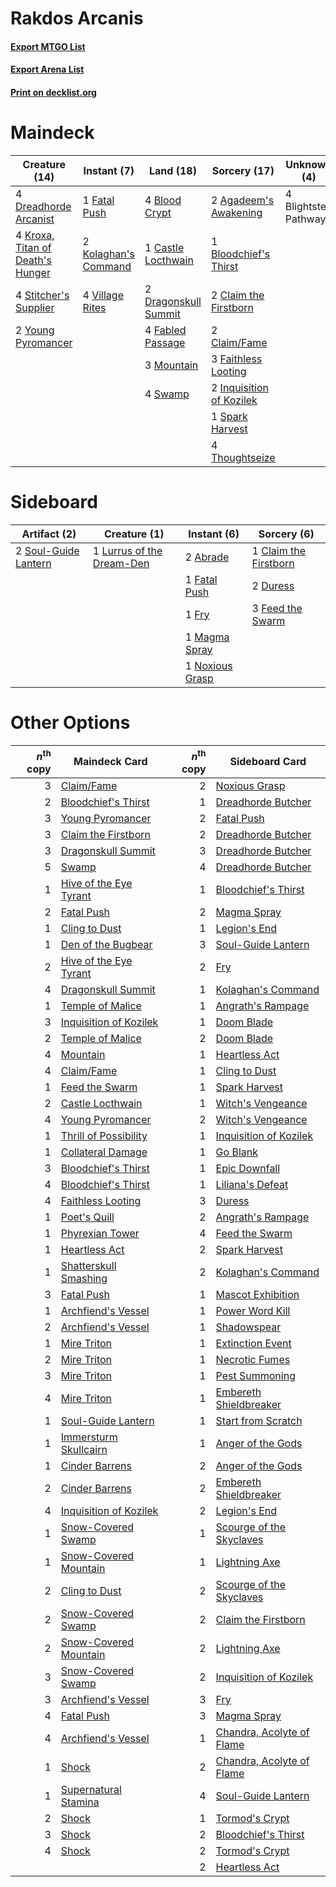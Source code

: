 # Rakdos Arcanis

#### [Export MTGO List](../collection/Rakdos%20Arcanis/Rakdos%20Arcanis.txt)
#### [Export Arena List](../collection/Rakdos%20Arcanis/Rakdos%20Arcanis_arena.txt)
#### [Print on decklist.org](http://decklist.org/?deckmain=2%09Agadeem's%20Awakening%0A4%09Blightstep%20Pathway%0A4%09Blood%20Crypt%0A1%09Bloodchief's%20Thirst%0A1%09Castle%20Locthwain%0A2%09Claim%20the%20Firstborn%0A2%09Claim/Fame%0A2%09Dragonskull%20Summit%0A4%09Dreadhorde%20Arcanist%0A4%09Fabled%20Passage%0A3%09Faithless%20Looting%0A1%09Fatal%20Push%0A2%09Inquisition%20of%20Kozilek%0A2%09Kolaghan's%20Command%0A4%09Kroxa,%20Titan%20of%20Death's%20Hunger%0A3%09Mountain%0A1%09Spark%20Harvest%0A4%09Stitcher's%20Supplier%0A4%09Swamp%0A4%09Thoughtseize%0A4%09Village%20Rites%0A2%09Young%20Pyromancer&deckside=2%09Abrade%0A1%09Claim%20the%20Firstborn%0A2%09Duress%0A1%09Fatal%20Push%0A3%09Feed%20the%20Swarm%0A1%09Fry%0A1%09Lurrus%20of%20the%20Dream-Den%0A1%09Magma%20Spray%0A1%09Noxious%20Grasp%0A2%09Soul-Guide%20Lantern)
# Maindeck

|                                               Creature (14)                                               |                                          Instant (7)                                          |                                           Land (18)                                           |                                           Sorcery (17)                                            |    Unknown (4)     |
|-----------------------------------------------------------------------------------------------------------|-----------------------------------------------------------------------------------------------|-----------------------------------------------------------------------------------------------|---------------------------------------------------------------------------------------------------|--------------------|
|4 [Dreadhorde Arcanist](http://gatherer.wizards.com/Pages/Card/Details.aspx?multiverseid=461052)           |1 [Fatal Push](http://gatherer.wizards.com/Pages/Card/Details.aspx?multiverseid=423724)        |4 [Blood Crypt](http://gatherer.wizards.com/Pages/Card/Details.aspx?multiverseid=97102)        |2 [Agadeem's Awakening](http://gatherer.wizards.com/Pages/Card/Details.aspx?multiverseid=491723)   |4 Blightstep Pathway|
|4 [Kroxa, Titan of Death's Hunger](http://gatherer.wizards.com/Pages/Card/Details.aspx?multiverseid=476472)|2 [Kolaghan's Command](http://gatherer.wizards.com/Pages/Card/Details.aspx?multiverseid=394613)|1 [Castle Locthwain](http://gatherer.wizards.com/Pages/Card/Details.aspx?multiverseid=473203)  |1 [Bloodchief's Thirst](http://gatherer.wizards.com/Pages/Card/Details.aspx?multiverseid=491729)   |                    |
|4 [Stitcher's Supplier](http://gatherer.wizards.com/Pages/Card/Details.aspx?multiverseid=447257)           |4 [Village Rites](http://gatherer.wizards.com/Pages/Card/Details.aspx?multiverseid=485449)     |2 [Dragonskull Summit](http://gatherer.wizards.com/Pages/Card/Details.aspx?multiverseid=420909)|2 [Claim the Firstborn](http://gatherer.wizards.com/Pages/Card/Details.aspx?multiverseid=473080)   |                    |
|2 [Young Pyromancer](http://gatherer.wizards.com/Pages/Card/Details.aspx?multiverseid=426592)              |                                                                                               |4 [Fabled Passage](http://gatherer.wizards.com/Pages/Card/Details.aspx?multiverseid=473206)    |2 [Claim/Fame](http://gatherer.wizards.com/Pages/Card/Details.aspx?multiverseid=430839)            |                    |
|                                                                                                           |                                                                                               |3 [Mountain](http://gatherer.wizards.com/Pages/Card/Details.aspx?multiverseid=439859)          |3 [Faithless Looting](http://gatherer.wizards.com/Pages/Card/Details.aspx?multiverseid=389512)     |                    |
|                                                                                                           |                                                                                               |4 [Swamp](http://gatherer.wizards.com/Pages/Card/Details.aspx?multiverseid=439858)             |2 [Inquisition of Kozilek](http://gatherer.wizards.com/Pages/Card/Details.aspx?multiverseid=416897)|                    |
|                                                                                                           |                                                                                               |                                                                                               |1 [Spark Harvest](http://gatherer.wizards.com/Pages/Card/Details.aspx?multiverseid=461032)         |                    |
|                                                                                                           |                                                                                               |                                                                                               |4 [Thoughtseize](http://gatherer.wizards.com/Pages/Card/Details.aspx?multiverseid=438676)          |                    |


# Sideboard

|                                         Artifact (2)                                          |                                            Creature (1)                                            |                                       Instant (6)                                        |                                          Sorcery (6)                                           |
|-----------------------------------------------------------------------------------------------|----------------------------------------------------------------------------------------------------|------------------------------------------------------------------------------------------|------------------------------------------------------------------------------------------------|
|2 [Soul-Guide Lantern](http://gatherer.wizards.com/Pages/Card/Details.aspx?multiverseid=476488)|1 [Lurrus of the Dream-Den](http://gatherer.wizards.com/Pages/Card/Details.aspx?multiverseid=479746)|2 [Abrade](http://gatherer.wizards.com/Pages/Card/Details.aspx?multiverseid=430772)       |1 [Claim the Firstborn](http://gatherer.wizards.com/Pages/Card/Details.aspx?multiverseid=473080)|
|                                                                                               |                                                                                                    |1 [Fatal Push](http://gatherer.wizards.com/Pages/Card/Details.aspx?multiverseid=423724)   |2 [Duress](http://gatherer.wizards.com/Pages/Card/Details.aspx?multiverseid=14557)              |
|                                                                                               |                                                                                                    |1 [Fry](http://gatherer.wizards.com/Pages/Card/Details.aspx?multiverseid=466894)          |3 [Feed the Swarm](http://gatherer.wizards.com/Pages/Card/Details.aspx?multiverseid=491737)     |
|                                                                                               |                                                                                                    |1 [Magma Spray](http://gatherer.wizards.com/Pages/Card/Details.aspx?multiverseid=426843)  |                                                                                                |
|                                                                                               |                                                                                                    |1 [Noxious Grasp](http://gatherer.wizards.com/Pages/Card/Details.aspx?multiverseid=466864)|                                                                                                |


# Other Options

|*n*<sup>th</sup> copy|                                          Maindeck Card                                          |*n*<sup>th</sup> copy|                                           Sideboard Card                                           |
|--------------------:|-------------------------------------------------------------------------------------------------|--------------------:|----------------------------------------------------------------------------------------------------|
|                    3|[Claim/Fame](http://gatherer.wizards.com/Pages/Card/Details.aspx?multiverseid=430839)            |                    2|[Noxious Grasp](http://gatherer.wizards.com/Pages/Card/Details.aspx?multiverseid=466864)            |
|                    2|[Bloodchief's Thirst](http://gatherer.wizards.com/Pages/Card/Details.aspx?multiverseid=491729)   |                    1|[Dreadhorde Butcher](http://gatherer.wizards.com/Pages/Card/Details.aspx?multiverseid=461121)       |
|                    3|[Young Pyromancer](http://gatherer.wizards.com/Pages/Card/Details.aspx?multiverseid=426592)      |                    2|[Fatal Push](http://gatherer.wizards.com/Pages/Card/Details.aspx?multiverseid=423724)               |
|                    3|[Claim the Firstborn](http://gatherer.wizards.com/Pages/Card/Details.aspx?multiverseid=473080)   |                    2|[Dreadhorde Butcher](http://gatherer.wizards.com/Pages/Card/Details.aspx?multiverseid=461121)       |
|                    3|[Dragonskull Summit](http://gatherer.wizards.com/Pages/Card/Details.aspx?multiverseid=420909)    |                    3|[Dreadhorde Butcher](http://gatherer.wizards.com/Pages/Card/Details.aspx?multiverseid=461121)       |
|                    5|[Swamp](http://gatherer.wizards.com/Pages/Card/Details.aspx?multiverseid=439858)                 |                    4|[Dreadhorde Butcher](http://gatherer.wizards.com/Pages/Card/Details.aspx?multiverseid=461121)       |
|                    1|[Hive of the Eye Tyrant](http://gatherer.wizards.com/Pages/Card/Details.aspx?multiverseid=527545)|                    1|[Bloodchief's Thirst](http://gatherer.wizards.com/Pages/Card/Details.aspx?multiverseid=491729)      |
|                    2|[Fatal Push](http://gatherer.wizards.com/Pages/Card/Details.aspx?multiverseid=423724)            |                    2|[Magma Spray](http://gatherer.wizards.com/Pages/Card/Details.aspx?multiverseid=426843)              |
|                    1|[Cling to Dust](http://gatherer.wizards.com/Pages/Card/Details.aspx?multiverseid=476338)         |                    1|[Legion's End](http://gatherer.wizards.com/Pages/Card/Details.aspx?multiverseid=466860)             |
|                    1|[Den of the Bugbear](http://gatherer.wizards.com/Pages/Card/Details.aspx?multiverseid=527541)    |                    3|[Soul-Guide Lantern](http://gatherer.wizards.com/Pages/Card/Details.aspx?multiverseid=476488)       |
|                    2|[Hive of the Eye Tyrant](http://gatherer.wizards.com/Pages/Card/Details.aspx?multiverseid=527545)|                    2|[Fry](http://gatherer.wizards.com/Pages/Card/Details.aspx?multiverseid=466894)                      |
|                    4|[Dragonskull Summit](http://gatherer.wizards.com/Pages/Card/Details.aspx?multiverseid=420909)    |                    1|[Kolaghan's Command](http://gatherer.wizards.com/Pages/Card/Details.aspx?multiverseid=394613)       |
|                    1|[Temple of Malice](http://gatherer.wizards.com/Pages/Card/Details.aspx?multiverseid=378536)      |                    1|[Angrath's Rampage](http://gatherer.wizards.com/Pages/Card/Details.aspx?multiverseid=461112)        |
|                    3|[Inquisition of Kozilek](http://gatherer.wizards.com/Pages/Card/Details.aspx?multiverseid=416897)|                    1|[Doom Blade](http://gatherer.wizards.com/Pages/Card/Details.aspx?multiverseid=247322)               |
|                    2|[Temple of Malice](http://gatherer.wizards.com/Pages/Card/Details.aspx?multiverseid=378536)      |                    2|[Doom Blade](http://gatherer.wizards.com/Pages/Card/Details.aspx?multiverseid=247322)               |
|                    4|[Mountain](http://gatherer.wizards.com/Pages/Card/Details.aspx?multiverseid=439859)              |                    1|[Heartless Act](http://gatherer.wizards.com/Pages/Card/Details.aspx?multiverseid=479611)            |
|                    4|[Claim/Fame](http://gatherer.wizards.com/Pages/Card/Details.aspx?multiverseid=430839)            |                    1|[Cling to Dust](http://gatherer.wizards.com/Pages/Card/Details.aspx?multiverseid=476338)            |
|                    1|[Feed the Swarm](http://gatherer.wizards.com/Pages/Card/Details.aspx?multiverseid=491737)        |                    1|[Spark Harvest](http://gatherer.wizards.com/Pages/Card/Details.aspx?multiverseid=461032)            |
|                    2|[Castle Locthwain](http://gatherer.wizards.com/Pages/Card/Details.aspx?multiverseid=473203)      |                    1|[Witch's Vengeance](http://gatherer.wizards.com/Pages/Card/Details.aspx?multiverseid=473073)        |
|                    4|[Young Pyromancer](http://gatherer.wizards.com/Pages/Card/Details.aspx?multiverseid=426592)      |                    2|[Witch's Vengeance](http://gatherer.wizards.com/Pages/Card/Details.aspx?multiverseid=473073)        |
|                    1|[Thrill of Possibility](http://gatherer.wizards.com/Pages/Card/Details.aspx?multiverseid=473108) |                    1|[Inquisition of Kozilek](http://gatherer.wizards.com/Pages/Card/Details.aspx?multiverseid=416897)   |
|                    1|[Collateral Damage](http://gatherer.wizards.com/Pages/Card/Details.aspx?multiverseid=391811)     |                    1|[Go Blank](http://gatherer.wizards.com/Pages/Card/Details.aspx?multiverseid=513549)                 |
|                    3|[Bloodchief's Thirst](http://gatherer.wizards.com/Pages/Card/Details.aspx?multiverseid=491729)   |                    1|[Epic Downfall](http://gatherer.wizards.com/Pages/Card/Details.aspx?multiverseid=473047)            |
|                    4|[Bloodchief's Thirst](http://gatherer.wizards.com/Pages/Card/Details.aspx?multiverseid=491729)   |                    1|[Liliana's Defeat](http://gatherer.wizards.com/Pages/Card/Details.aspx?multiverseid=430757)         |
|                    4|[Faithless Looting](http://gatherer.wizards.com/Pages/Card/Details.aspx?multiverseid=389512)     |                    3|[Duress](http://gatherer.wizards.com/Pages/Card/Details.aspx?multiverseid=14557)                    |
|                    1|[Poet's Quill](http://gatherer.wizards.com/Pages/Card/Details.aspx?multiverseid=513559)          |                    2|[Angrath's Rampage](http://gatherer.wizards.com/Pages/Card/Details.aspx?multiverseid=461112)        |
|                    1|[Phyrexian Tower](http://gatherer.wizards.com/Pages/Card/Details.aspx?multiverseid=456844)       |                    4|[Feed the Swarm](http://gatherer.wizards.com/Pages/Card/Details.aspx?multiverseid=491737)           |
|                    1|[Heartless Act](http://gatherer.wizards.com/Pages/Card/Details.aspx?multiverseid=479611)         |                    2|[Spark Harvest](http://gatherer.wizards.com/Pages/Card/Details.aspx?multiverseid=461032)            |
|                    1|[Shatterskull Smashing](http://gatherer.wizards.com/Pages/Card/Details.aspx?multiverseid=491802) |                    2|[Kolaghan's Command](http://gatherer.wizards.com/Pages/Card/Details.aspx?multiverseid=394613)       |
|                    3|[Fatal Push](http://gatherer.wizards.com/Pages/Card/Details.aspx?multiverseid=423724)            |                    1|[Mascot Exhibition](http://gatherer.wizards.com/Pages/Card/Details.aspx?multiverseid=513481)        |
|                    1|[Archfiend's Vessel](http://gatherer.wizards.com/Pages/Card/Details.aspx?multiverseid=485411)    |                    1|[Power Word Kill](http://gatherer.wizards.com/Pages/Card/Details.aspx?multiverseid=527401)          |
|                    2|[Archfiend's Vessel](http://gatherer.wizards.com/Pages/Card/Details.aspx?multiverseid=485411)    |                    1|[Shadowspear](http://gatherer.wizards.com/Pages/Card/Details.aspx?multiverseid=476487)              |
|                    1|[Mire Triton](http://gatherer.wizards.com/Pages/Card/Details.aspx?multiverseid=476356)           |                    1|[Extinction Event](http://gatherer.wizards.com/Pages/Card/Details.aspx?multiverseid=479608)         |
|                    2|[Mire Triton](http://gatherer.wizards.com/Pages/Card/Details.aspx?multiverseid=476356)           |                    1|[Necrotic Fumes](http://gatherer.wizards.com/Pages/Card/Details.aspx?multiverseid=513555)           |
|                    3|[Mire Triton](http://gatherer.wizards.com/Pages/Card/Details.aspx?multiverseid=476356)           |                    1|[Pest Summoning](http://gatherer.wizards.com/Pages/Card/Details.aspx?multiverseid=513703)           |
|                    4|[Mire Triton](http://gatherer.wizards.com/Pages/Card/Details.aspx?multiverseid=476356)           |                    1|[Embereth Shieldbreaker](http://gatherer.wizards.com/Pages/Card/Details.aspx?multiverseid=473084)   |
|                    1|[Soul-Guide Lantern](http://gatherer.wizards.com/Pages/Card/Details.aspx?multiverseid=476488)    |                    1|[Start from Scratch](http://gatherer.wizards.com/Pages/Card/Details.aspx?multiverseid=513591)       |
|                    1|[Immersturm Skullcairn](http://gatherer.wizards.com/Pages/Card/Details.aspx?multiverseid=503883) |                    1|[Anger of the Gods](http://gatherer.wizards.com/Pages/Card/Details.aspx?multiverseid=438682)        |
|                    1|[Cinder Barrens](http://gatherer.wizards.com/Pages/Card/Details.aspx?multiverseid=429672)        |                    2|[Anger of the Gods](http://gatherer.wizards.com/Pages/Card/Details.aspx?multiverseid=438682)        |
|                    2|[Cinder Barrens](http://gatherer.wizards.com/Pages/Card/Details.aspx?multiverseid=429672)        |                    2|[Embereth Shieldbreaker](http://gatherer.wizards.com/Pages/Card/Details.aspx?multiverseid=473084)   |
|                    4|[Inquisition of Kozilek](http://gatherer.wizards.com/Pages/Card/Details.aspx?multiverseid=416897)|                    2|[Legion's End](http://gatherer.wizards.com/Pages/Card/Details.aspx?multiverseid=466860)             |
|                    1|[Snow-Covered Swamp](http://gatherer.wizards.com/Pages/Card/Details.aspx?multiverseid=121256)    |                    1|[Scourge of the Skyclaves](http://gatherer.wizards.com/Pages/Card/Details.aspx?multiverseid=491760) |
|                    1|[Snow-Covered Mountain](http://gatherer.wizards.com/Pages/Card/Details.aspx?multiverseid=121233) |                    1|[Lightning Axe](http://gatherer.wizards.com/Pages/Card/Details.aspx?multiverseid=409925)            |
|                    2|[Cling to Dust](http://gatherer.wizards.com/Pages/Card/Details.aspx?multiverseid=476338)         |                    2|[Scourge of the Skyclaves](http://gatherer.wizards.com/Pages/Card/Details.aspx?multiverseid=491760) |
|                    2|[Snow-Covered Swamp](http://gatherer.wizards.com/Pages/Card/Details.aspx?multiverseid=121256)    |                    2|[Claim the Firstborn](http://gatherer.wizards.com/Pages/Card/Details.aspx?multiverseid=473080)      |
|                    2|[Snow-Covered Mountain](http://gatherer.wizards.com/Pages/Card/Details.aspx?multiverseid=121233) |                    2|[Lightning Axe](http://gatherer.wizards.com/Pages/Card/Details.aspx?multiverseid=409925)            |
|                    3|[Snow-Covered Swamp](http://gatherer.wizards.com/Pages/Card/Details.aspx?multiverseid=121256)    |                    2|[Inquisition of Kozilek](http://gatherer.wizards.com/Pages/Card/Details.aspx?multiverseid=416897)   |
|                    3|[Archfiend's Vessel](http://gatherer.wizards.com/Pages/Card/Details.aspx?multiverseid=485411)    |                    3|[Fry](http://gatherer.wizards.com/Pages/Card/Details.aspx?multiverseid=466894)                      |
|                    4|[Fatal Push](http://gatherer.wizards.com/Pages/Card/Details.aspx?multiverseid=423724)            |                    3|[Magma Spray](http://gatherer.wizards.com/Pages/Card/Details.aspx?multiverseid=426843)              |
|                    4|[Archfiend's Vessel](http://gatherer.wizards.com/Pages/Card/Details.aspx?multiverseid=485411)    |                    1|[Chandra, Acolyte of Flame](http://gatherer.wizards.com/Pages/Card/Details.aspx?multiverseid=466880)|
|                    1|[Shock](http://gatherer.wizards.com/Pages/Card/Details.aspx?multiverseid=129732)                 |                    2|[Chandra, Acolyte of Flame](http://gatherer.wizards.com/Pages/Card/Details.aspx?multiverseid=466880)|
|                    1|[Supernatural Stamina](http://gatherer.wizards.com/Pages/Card/Details.aspx?multiverseid=442098)  |                    4|[Soul-Guide Lantern](http://gatherer.wizards.com/Pages/Card/Details.aspx?multiverseid=476488)       |
|                    2|[Shock](http://gatherer.wizards.com/Pages/Card/Details.aspx?multiverseid=129732)                 |                    1|[Tormod's Crypt](http://gatherer.wizards.com/Pages/Card/Details.aspx?multiverseid=389723)           |
|                    3|[Shock](http://gatherer.wizards.com/Pages/Card/Details.aspx?multiverseid=129732)                 |                    2|[Bloodchief's Thirst](http://gatherer.wizards.com/Pages/Card/Details.aspx?multiverseid=491729)      |
|                    4|[Shock](http://gatherer.wizards.com/Pages/Card/Details.aspx?multiverseid=129732)                 |                    2|[Tormod's Crypt](http://gatherer.wizards.com/Pages/Card/Details.aspx?multiverseid=389723)           |
|                     |                                                                                                 |                    2|[Heartless Act](http://gatherer.wizards.com/Pages/Card/Details.aspx?multiverseid=479611)            |

